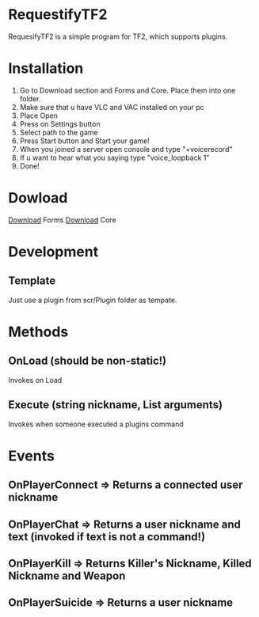 # RequestifyTF2
RequesifyTF2 is a simple program for TF2, which supports plugins.
# Installation
1. Go to Download section and Forms and Core. Place them into one folder.
2. Make sure that u have VLC and VAC installed on your pc
3. Place Open
4. Press on Settings button
5. Select path to the game
6. Press Start button and Start your game!
7. When you joined a server open console and type "+voicerecord"
8. If u want to hear what you saying type "voice_loopback 1"
9. Done!
# Dowload
[Download](https://ci.appveyor.com/api/projects/weespin26279/RequestifyTF2/artifacts/scr%2FGUI%2FRequestifyTF2GUI%2Fbin%2FDebug%2FRequestifyTF2Forms.exe) Forms
[Download](https://ci.appveyor.com/api/projects/weespin26279/RequestifyTF2/artifacts/scr%2FPlugins%2FTTSPlugin%2Fbin%2FDebug%2FTTSPlugin.dll) Core
# Development
## Template
Just use a plugin from scr/Plugin folder as tempate.
# Methods
## OnLoad (should be non-static!)
Invokes on Load
## Execute (string nickname, List<string> arguments)
Invokes when someone executed a plugins command
# Events
## OnPlayerConnect => Returns a connected user nickname
## OnPlayerChat => Returns a user nickname and text (invoked if text is not a command!)
## OnPlayerKill => Returns Killer's Nickname, Killed Nickname and Weapon
## OnPlayerSuicide => Returns a user nickname
